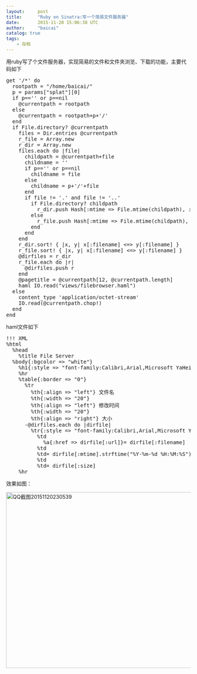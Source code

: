 ```yaml
---
layout:     post
title:      "Ruby on Sinatra:写一个简易文件服务器"
date:       2015-11-20 15:06:38 UTC
author:     "baicai"
catalog: true
tags:
    - 存档
---
```


用ruby写了个文件服务器，实现简易的文件和文件夹浏览、下载的功能，主要代码如下
<pre class="lang:ruby decode:true " title="路由处理部分">get '/*' do
  rootpath = "/home/baicai/"
  p = params["splat"][0]
  if p=='' or p==nil
    @currentpath = rootpath
  else
    @currentpath = rootpath+p+'/'
  end
  if File.directory? @currentpath
    files = Dir.entries @currentpath
    r_file = Array.new
    r_dir = Array.new
    files.each do |file|
      childpath = @currentpath+file
      childname = ''
      if p=='' or p==nil
        childname = file
      else
        childname = p+'/'+file
      end
      if file != '.' and file != '..'
        if File.directory? childpath
          r_dir.push Hash[:mtime =&gt; File.mtime(childpath), :size =&gt; '-', :filename =&gt; file+'/', :url =&gt; 'http://192.168.1.151:8001/'+childname]
        else
          r_file.push Hash[:mtime =&gt; File.mtime(childpath), :size =&gt; File.size(childpath), :filename =&gt; file, :url =&gt; 'http://192.168.1.151:8001/'+childname]
        end
      end
    end
    r_dir.sort! { |x, y| x[:filename] &lt;=&gt; y[:filename] }
    r_file.sort! { |x, y| x[:filename] &lt;=&gt; y[:filename] }
    @dirfiles = r_dir
    r_file.each do |r|
      @dirfiles.push r
    end
    @pagetitle = @currentpath[12, @currentpath.length]
    haml IO.read("views/filebrowser.haml")
  else
    content_type 'application/octet-stream'
    IO.read(@currentpath.chop!)
  end
end</pre>
haml文件如下
<pre class="wrap:true lang:xhtml decode:true ">!!! XML
%html
  %head
    %title File Server
  %body{:bgcolor =&gt; "white"}
    %h1{:style =&gt; "font-family:Calibri,Arial,Microsoft YaHei"}= @pagetitle
    %hr
    %table{:border =&gt; "0"}
      %tr
        %th{:align =&gt; "left"} 文件名
        %th{:width =&gt; "20"}
        %th{:align =&gt; "left"} 修改时间
        %th{:width =&gt; "20"}
        %th{:align =&gt; "right"} 大小
      -@dirfiles.each do |dirfile|
        %tr{:style =&gt; "font-family:Calibri,Arial,Microsoft YaHei;font-size:20px"}
          %td
            %a{:href =&gt; dirfile[:url]}= dirfile[:filename]
          %td
          %td= dirfile[:mtime].strftime("%Y-%m-%d %H:%M:%S")
          %td
          %td= dirfile[:size]
    %hr</pre>
效果如图：

<a href="http://www.liubaicai.net/wp-content/uploads/2015/11/QQ截图20151120230539.png"><img class="alignnone wp-image-574 size-full" src="http://www.liubaicai.net/wp-content/uploads/2015/11/QQ截图20151120230539.png" alt="QQ截图20151120230539" width="620" height="480" /></a>
